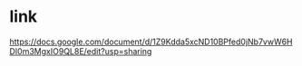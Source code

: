 # link
https://docs.google.com/document/d/1Z9Kdda5xcND10BPfed0jNb7vwW6HDI0m3MgxIO9QL8E/edit?usp=sharing

